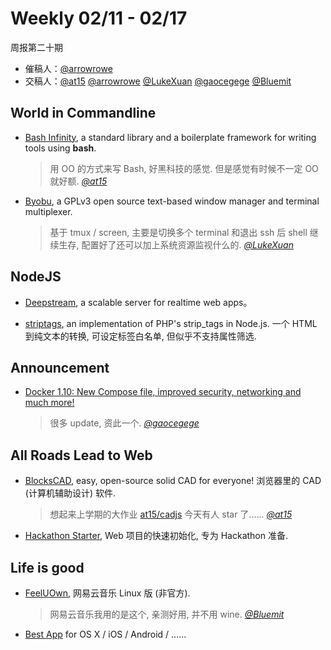 # Weekly 02/11 - 02/17

周报第二十期

- 催稿人：[@arrowrowe][gh-mie]
- 交稿人：[@at15][gh-at15] [@arrowrowe][gh-mie] [@LukeXuan][gh-luke] [@gaocegege][gh-cece] [@Bluemit][gh-lp]

[gh-at15]: https://github.com/at15
[gh-sway]: https://github.com/swaylq
[gh-mie]: https://github.com/arrowrowe
[gh-dou]: https://github.com/ComMouse
[gh-luke]: https://github.com/LukeXuan
[gh-cece]: https://github.com/gaocegege
[gh-tq]: https://github.com/tq5124
[gh-lp]: https://github.com/Bluemit

## World in Commandline

- [Bash Infinity](https://github.com/niieani/bash-oo-framework), a standard library and a boilerplate framework for writing tools using **bash**.

  > 用 OO 的方式来写 Bash, 好黑科技的感觉. 但是感觉有时候不一定 OO 就好额. _[@at15][gh-at15]_

- [Byobu](http://byobu.co/), a GPLv3 open source text-based window manager and terminal multiplexer.

  > 基于 tmux / screen, 主要是切换多个 terminal 和退出 ssh 后 shell 继续生存, 配置好了还可以加上系统资源监视什么的. _[@LukeXuan][gh-luke]_

## NodeJS

- [Deepstream](https://deepstream.io/), a scalable server for realtime web apps。

- [striptags](https://github.com/ericnorris/striptags), an implementation of PHP's strip_tags in Node.js. 一个 HTML 到纯文本的转换, 可设定标签白名单, 但似乎不支持属性筛选.

## Announcement

- [Docker 1.10: New Compose file, improved security, networking and much more!](http://blog.docker.com/2016/02/docker-1-10/)

  > 很多 update, 资此一个. _[@gaocegege][gh-cece]_

## All Roads Lead to Web

- [BlocksCAD](https://github.com/EinsteinsWorkshop/BlocksCAD), easy, open-source solid CAD for everyone! 浏览器里的 CAD (计算机辅助设计) 软件.

  > 想起来上学期的大作业 [at15/cadjs](https://github.com/at15/cadjs) 今天有人 star 了...... _[@at15][gh-at15]_

- [Hackathon Starter](https://github.com/sahat/hackathon-starter), Web 项目的快速初始化, 专为 Hackathon 准备.

## Life is good

- [FeelUOwn](https://github.com/cosven/FeelUOwn), 网易云音乐 Linux 版 (非官方).

  > 网易云音乐我用的是这个, 亲测好用, 并不用 wine. _[@Bluemit][gh-lp]_

- [Best App](https://github.com/hzlzh/Best-App) for OS X / iOS / Android / ......
